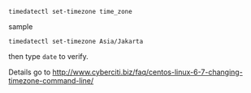 ```
timedatectl set-timezone time_zone
```
sample
```
timedatectl set-timezone Asia/Jakarta
```
then type `date` to verify.

Details go to http://www.cyberciti.biz/faq/centos-linux-6-7-changing-timezone-command-line/
